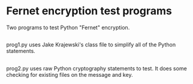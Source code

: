 # Fernet encryption test programs

Two programs to test Python "Fernet" encryption.

## 

   prog1.py uses Jake Krajewski's class file to simplify all of the Python statements.

##

   prog2.py uses raw Python cryptography statements to test.  It does some checking for existing files on the message and key.
   
   

  